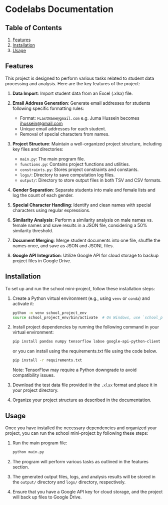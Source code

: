 # Codelabs Documentation

## Table of Contents
1. [Features](#features)
2. [Installation](#installation)
3. [Usage](#usage)

## Features<a name="features"></a>

This project is designed to perform various tasks related to student data processing and analysis. Here are the key features of the project:

1. **Data Import**: Import student data from an Excel (.xlsx) file.

2. **Email Address Generation**: Generate email addresses for students following specific formatting rules:
    - Format: `FLastName@gmail.com` e.g. Juma Hussein becomes jhussein@gmail.com
    - Unique email addresses for each student.
    - Removal of special characters from names.

3. **Project Structure**: Maintain a well-organized project structure, including key files and directories:
    - `main.py`: The main program file.
    - `functions.py`: Contains project functions and utilities.
    - `constraints.py`: Stores project constraints and constants.
    - `logs/`: Directory to save computation log files.
    - `output/`: Directory to store output files in both TSV and CSV formats.

4. **Gender Separation**: Separate students into male and female lists and log the count of each gender.

5. **Special Character Handling**: Identify and clean names with special characters using regular expressions.

6. **Similarity Analysis**: Perform a similarity analysis on male names vs. female names and save results in a JSON file, considering a 50% similarity threshold.

7. **Document Merging**: Merge student documents into one file, shuffle the names once, and save as JSON and JSONL files.

8. **Google API Integration**: Utilize Google API for cloud storage to backup project files in Google Drive.

## Installation<a name="installation"></a>

To set up and run the school mini-project, follow these installation steps:

1. Create a Python virtual environment (e.g., using `venv` or `conda`) and activate it:

   ```bash
   python -m venv school_project_env
   source school_project_env/bin/activate  # On Windows, use `school_project_env\Scripts\activate`
   ```

2. Install project dependencies by running the following command in your virtual environment:

   ```bash
   pip install pandas numpy tensorflow labse google-api-python-client
   ```
   or you can install using the requirements.txt file using the code below.
    
    ```bash
    pip install -r requirements.txt
    ```

   Note: TensorFlow may require a Python downgrade to avoid compatibility issues.

3. Download the test data file provided in the `.xlsx` format and place it in your project directory.

4. Organize your project structure as described in the documentation.

## Usage<a name="usage"></a>

Once you have installed the necessary dependencies and organized your project, you can run the school mini-project by following these steps:

1. Run the main program file:

   ```bash
   python main.py
   ```

2. The program will perform various tasks as outlined in the features section.

3. The generated output files, logs, and analysis results will be stored in the `output/` directory and `logs/` directory, respectively.

4. Ensure that you have a Google API key for cloud storage, and the project will back up files to Google Drive.